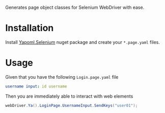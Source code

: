 Generates page object classes for Selenium WebDriver with ease.

# Installation
Install [Yapoml.Selenium](https://www.nuget.org/packages/Yapoml.Selenium) nuget package and create your `*.page.yaml` files.

# Usage
Given that you have the following `Login.page.yaml` file

```yaml
username input: id username
```

Then you are immediately able to interact with web elements

```csharp
webDriver.Ya().LoginPage.UsernameInput.SendKeys("user01");
```
